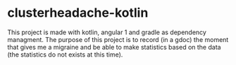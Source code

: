 # clusterheadache-kotlin
This project is made with kotlin, angular 1 and gradle as dependency managment.
The purpose of this project is to record (in a gdoc) the moment that gives me a migraine and be able to make statistics based on the data (the statistics do not exists at this time).

